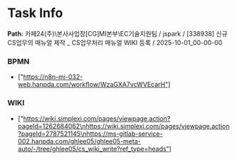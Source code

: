 # Task Info

**Path:** 카페24(주)\본사사업장\[CG]MI본부\EC기술지원팀 / jspark / [338938] 신규 CS업무의 매뉴얼 제작 _ CS업무처리 매뉴얼 WIKI 등록 / 2025-10-01_00-00-00

### BPMN
- ["https://n8n-mi-032-web.hanpda.com/workflow/WzaGXA7vcWVEcarH"]

### WIKI
- ["https://wiki.simplexi.com/pages/viewpage.action?pageId=1262684062\nhttps://wiki.simplexi.com/pages/viewpage.action?pageId=2787521145\nhttps://ms-gitlab-service-002.hanpda.com/ghlee05/ghlee05-meta-auto/-/tree/ghlee05/cs_wiki_write?ref_type=heads"]

